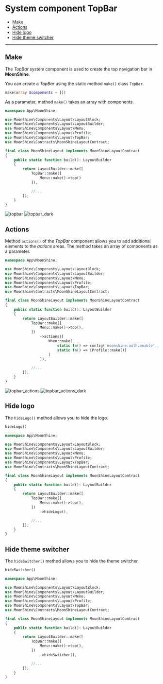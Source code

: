 # System component TopBar

- [Make](#make)
- [Actions](#actions)
- [Hide logo](#hide-logo)
- [Hide theme switcher](#hide-theme-switcher)

---

## Make

The *TopBar* system component is used to create the top navigation bar in **MoonShine**.

You can create a *TopBar* using the static method `make()` class `TopBar`.

```php
make(array $components = [])
```

As a parameter, method `make()` takes an array with components.

```php
namespace App\MoonShine;

use MoonShine\Components\Layout\LayoutBlock;
use MoonShine\Components\Layout\LayoutBuilder;
use MoonShine\Components\Layout\Menu;
use MoonShine\Components\Layout\Profile;
use MoonShine\Components\Layout\TopBar;
use MoonShine\Contracts\MoonShineLayoutContract;

final class MoonShineLayout implements MoonShineLayoutContract
{
    public static function build(): LayoutBuilder
    {
        return LayoutBuilder::make([
            TopBar::make([
                Menu::make()->top()
            ]),

            //...
        ]);
    }
}
```

![topbar](https://raw.githubusercontent.com/moonshine-software/doc/2.x/resources/screenshots/topbar.png)
![topbar_dark](https://raw.githubusercontent.com/moonshine-software/doc/2.x/resources/screenshots/topbar_dark.png)

## Actions

Method `actions()` of the *TopBar* component allows you to add additional elements to the
*actions* areas. The method takes an array of components as a parameter.

```php
namespace App\MoonShine;

use MoonShine\Components\Layout\LayoutBlock;
use MoonShine\Components\Layout\LayoutBuilder;
use MoonShine\Components\Layout\Menu;
use MoonShine\Components\Layout\Profile;
use MoonShine\Components\Layout\TopBar;
use MoonShine\Contracts\MoonShineLayoutContract;

final class MoonShineLayout implements MoonShineLayoutContract
{
    public static function build(): LayoutBuilder
    {
        return LayoutBuilder::make([
            TopBar::make([
                Menu::make()->top(),
            ])
                ->actions([
                    When::make(
                        static fn() => config('moonshine.auth.enable', true),
                        static fn() => [Profile::make()]
                    )
                ]),

            //...
        ]);
    }
}
```

![topbar_actions](https://raw.githubusercontent.com/moonshine-software/doc/2.x/resources/screenshots/topbar_actions.png)
![topbar_actions_dark](https://raw.githubusercontent.com/moonshine-software/doc/2.x/resources/screenshots/topbar_actions_dark.png)

## Hide logo

The `hideLogo()` method allows you to hide the logo.

```php
hideLogo()
```

```php
namespace App\MoonShine;

use MoonShine\Components\Layout\LayoutBlock;
use MoonShine\Components\Layout\LayoutBuilder;
use MoonShine\Components\Layout\Menu;
use MoonShine\Components\Layout\Profile;
use MoonShine\Components\Layout\TopBar;
use MoonShine\Contracts\MoonShineLayoutContract;

final class MoonShineLayout implements MoonShineLayoutContract
{
    public static function build(): LayoutBuilder
    {
        return LayoutBuilder::make([
            TopBar::make([
                Menu::make()->top(),
            ])
                ->hideLogo(),

            //...
        ]);
    }
}
```

## Hide theme switcher

The `hideSwitcher()` method allows you to hide the theme switcher.

```php
hideSwitcher()
```

```php
namespace App\MoonShine;

use MoonShine\Components\Layout\LayoutBlock;
use MoonShine\Components\Layout\LayoutBuilder;
use MoonShine\Components\Layout\Menu;
use MoonShine\Components\Layout\Profile;
use MoonShine\Components\Layout\TopBar;
use MoonShine\Contracts\MoonShineLayoutContract;

final class MoonShineLayout implements MoonShineLayoutContract
{
    public static function build(): LayoutBuilder
    {
        return LayoutBuilder::make([
            TopBar::make([
                Menu::make()->top(),
            ])
                ->hideSwitcher(),

            //...
        ]);
    }
}
```
